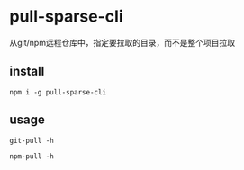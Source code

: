 # pull-sparse-cli

从git/npm远程仓库中，指定要拉取的目录，而不是整个项目拉取

## install

`npm i -g pull-sparse-cli`

## usage

`git-pull -h`

`npm-pull -h`
